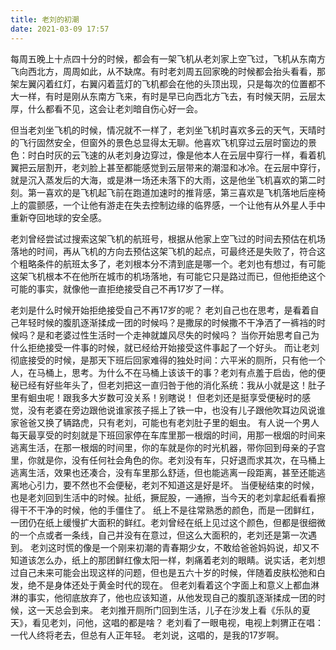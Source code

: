 ```yaml
---
title: 老刘的初潮
date: 2021-03-09 17:57
---
```


每周五晚上十点四十分的时候，都会有一架飞机从老刘家上空飞过，飞机从东南方飞向西北方，周周如此，从不缺席。有时老刘周五回家晚的时候都会抬头看看，那架左翼闪着红灯，右翼闪着蓝灯的飞机都会在他的头顶出现，只是每次的位置都不大一样，有时是刚从东南方飞来，有时是早已向西北方飞去，有时候天阴，云层太厚，什么都看不见，这会让老刘暗自伤心好一会。

但当老刘坐飞机的时候，情况就不一样了，老刘坐飞机时喜欢多云的天气，天晴时的飞行固然安全，但窗外的景色总显得太无聊。他喜欢飞机穿过云层时窗边的景色：时白时灰的云飞速的从老刘身边穿过，像是他本人在云层中穿行一样，看着机翼把云层割开，老刘脸上甚至都能感觉到云层带来的潮湿和冰冷。在云层中穿行，就是沉入蒸发后的大海，或是淋一场还未落下的大雨，这是他坐飞机喜欢的第二时刻。第一喜欢的是飞机起飞前在跑道加速时的推背感，第三喜欢是飞机落地后座椅上的震颤感，一个让他有游走在失去控制边缘的临界感，一个让他有从外星人手中重新夺回地球的安全感。

老刘曾经尝试过搜索这架飞机的航班号，根据从他家上空飞过的时间去预估在机场落地的时间，再从飞机的方向去预估这架飞机的起点，可最终还是失败了，符合这个粗略条件的航班太多了，老刘根本分不清到底是哪一个。老刘也有想过，有可能这架飞机根本不在他所在城市的机场落地，有可能它只是路过而已，但他拒绝这个可能的事实，就像他一直拒绝接受自己不再17岁了一样。

老刘是什么时候开始拒绝接受自己不再17岁的呢？
老刘自己也在思考，是看着自己年轻时候的腹肌逐渐揉成一团的时候吗？是撒尿的时候撒不干净洒了一裤裆的时候吗？是和老婆过性生活时一个走神就雄风尽失的时候吗？
当你开始思考自己为什么拒绝接受一件事的时候，就已经给开始接受这件事起了一个好头。
而让老刘彻底接受的时候，是那天下班后回家难得的独处时间：六平米的厕所，只有他一个人，在马桶上，思考。为什么不在马桶上该该干的事？老刘有点羞于启齿，他的便秘已经有好些年头了，但老刘把这一直归咎于他的消化系统：我从小就是这！肚子里有蛔虫呢！跟我多大岁数可没关系！别瞎说！
但老刘还是挺享受便秘时的感觉，没有老婆在旁边跟他说谁家孩子摇上了铁一中，也没有儿子跟他吹耳边风说谁家爸爸又换了辆路虎，只有老刘，可能也有老刘肚子里的蛔虫。
有人说一个男人每天最享受的时刻就是下班回家停在车库里那一根烟的时间，用那一根烟的时间来逃离生活，在那一根烟的时间里，你的车就是你的时光机器，带你回到母亲的子宫里，你就是你，没有任何社会角色的你。老刘没有车，只好退而求其次，在马桶上逃离生活，效果也还凑合，没有车里那么舒适，但也能逃离一段距离，甚至还能逃离地心引力，要不然也不会便秘，老刘不知道这是好是坏。
当便秘结束的时候，也是老刘回到生活中的时候。扯纸，撅屁股，一通擦，当今天的老刘拿起纸看看擦得干不干净的时候，他的手僵住了。
纸上不是往常熟悉的颜色，而是一团鲜红，一团仍在纸上缓慢扩大面积的鲜红。老刘曾经在纸上见过这个颜色，但都是很细微的一个点或者一条线，自己并没有在意过，但这么大面积的，老刘还是第一次遇到。
老刘这时慌的像是一个刚来初潮的青春期少女，不敢给爸爸妈妈说，却又不知道该怎么办，纸上的那团鲜红像太阳一样，刺痛着老刘的眼睛。说实话，老刘想过自己未来可能会出现这样的问题，但也是五六十岁的时候，伴随着皮肤松弛和白发，绝不是身体还处于黄金时代的现在。
但老刘看着这个字面上和意义上都血淋淋的事实，他彻底放弃了，他也应该知道，从他发现自己的腹肌逐渐揉成一团的时候，这一天总会到来。
老刘推开厕所门回到生活，儿子在沙发上看《乐队的夏天》，看见老刘，问他，这唱的都是啥？
老刘看了一眼电视，电视上刺猬正在唱：
一代人终将老去，但总有人正年轻。
老刘说，这唱的，是我的17岁啊。